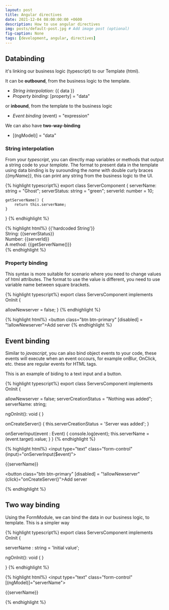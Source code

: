 ```yaml
---
layout: post
title: Angular directives
date: 2021-12-04 08:00:00:00 +0600
description: How to use angular directives
img: posts/default-post.jpg # Add image post (optional)
fig-caption: None
tags: [development, angular, directives]
---
```


## Databinding
it's linking our business logic (typescript) to our Template (html).

It can be **outbound**, from the business logic to the template.
 - *String interpolation:* {{ data }}
 - *Property binding:* [property] = "data"

or **inbound**, from the template to the business logic

 - *Event binding* (event) = "expression"
 
We can also have **two-way-binding**
 - [(ngModel)] = "data"
 

### String interpolation

From your *typescript*, you can directly map variables or methods that output a string  code to your *template*. 
The format to present data in the template using data binding is by surounding the *name* with double curly braces *{{myName}}*, this can print any string from the business logic to the UI.

{% highlight typescript%}
export class ServerComponent {
    serverName: string = "Ghost";
    serverStatus: string = "green";
    serverId: number = 10;

    getServerName() {
        return this.serverName; 
    }
}
{% endhighlight %}

{% highlight html%}
    {{'hardcoded String'}} <br>
    String: {{serverStatus}} <br>
    Number: {{serverId}} <br>
    A method: {{getServerName()}} <br>
{% endhighlight %}

### Property binding

This syntax is more suitable for scenario where you need to change values of html attributes. The format to use the value is different, you need to use variable name between square brackets.

{% highlight typescript%}
export class ServersComponent implements OnInit {

  allowNewserver = false;
}
{% endhighlight %}

{% highlight html%}
    <button class="btn btn-primary" [disabled] = "!allowNewserver">Add server</button>
{% endhighlight %}


## Event binding

Similar to *javascript*, you can also bind object events to your code, these events will execute when an event occours, for example onBlur, OnClick, etc. these are regular events for HTML tags.

This is an example of biding to a text input and a button.

{% highlight typescript%}
export class ServersComponent implements OnInit {

  allowNewserver = false;
  serverCreationStatus = "Nothing was added";
  serverName: string;

  ngOnInit(): void {
  }

  onCreateServer() {
    this.serverCreationStatus = 'Server was added';
  }

  onServerInput(event : Event) {
    console.log(event);
    this.serverName = (<HTMLInputElement>event.target).value;
  }
}
{% endhighlight %}

{% highlight html%}
<input type="text" class="form-control" (input)="onServerInput($event)">
<p>{{serverName}}</p>

<button class="btn btn-primary" 
[disabled] = "!allowNewserver"
(click)="onCreateServer()">Add server</button>

{% endhighlight %}


## Two way binding

Using the FormModule, we can bind the data in our business logic, to template.
This is a simpler way 

{% highlight typescript%}
export class ServersComponent implements OnInit {

  serverName : string = 'Initial value';
 
  ngOnInit(): void {
  }

}
{% endhighlight %}

{% highlight html%}
<input type="text" class="form-control" [(ngModel)]="serverName">

<p>{{serverName}}</p>
{% endhighlight %}